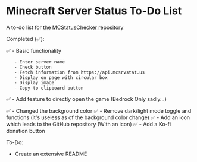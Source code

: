 # Minecraft Server Status To-Do List

A to-do list for the [MCStatusChecker repository](https://github.com/inttter/MCStatusChecker)

Completed (✅):

✅ - Basic functionality
       
       - Enter server name
       - Check button
       - Fetch information from https://api.mcsrvstat.us
       - Display on page with circular box
       - Display image
       - Copy to clipboard button

✅ - Add feature to directly open the game (Bedrock Only sadly...)

✅ - Changed the background color
✅ - Remove dark/light mode toggle and functions (it's useless as of the background color change)
✅ - Add an icon which leads to the GitHub repository (With an icon)
✅ - Add a Ko-fi donation button

To-Do:
- Create an extensive README


